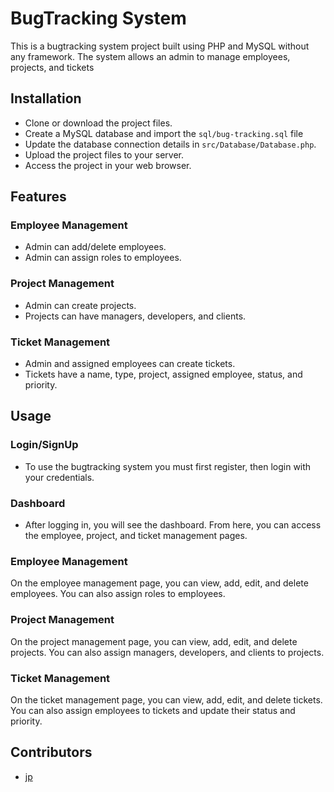 # BugTracking System
This is a bugtracking system project built using PHP and MySQL without any framework. The system allows an admin to manage employees, projects, and tickets

## Installation
- Clone or download the project files.
- Create a MySQL database and import the  `sql/bug-tracking.sql` file
- Update the database connection details in `src/Database/Database.php`.
- Upload the project files to your server.
- Access the project in your web browser.

## Features
### Employee Management
- Admin can add/delete employees.
- Admin can assign roles to employees.

### Project Management
- Admin can create projects.
- Projects can have managers, developers, and clients.

### Ticket Management
- Admin and assigned employees can create tickets.
- Tickets have a name, type, project, assigned employee, status, and priority.

## Usage
### Login/SignUp
- To use the bugtracking system you must first register, then login with your credentials.

### Dashboard
- After logging in, you will see the dashboard. From here, you can access the employee, project, and ticket management pages.

### Employee Management
On the employee management page, you can view, add, edit, and delete employees. You can also assign roles to employees.

### Project Management
On the project management page, you can view, add, edit, and delete projects. You can also assign managers, developers, and clients to projects.

### Ticket Management
On the ticket management page, you can view, add, edit, and delete tickets. You can also assign employees to tickets and update their status and priority.




## Contributors
- [jp](https://github.com/pj8912)
